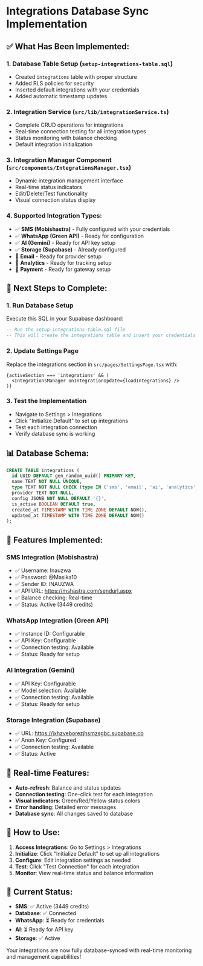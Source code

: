 # Integrations Database Sync Implementation

## ✅ **What Has Been Implemented:**

### 1. **Database Table Setup** (`setup-integrations-table.sql`)
- Created `integrations` table with proper structure
- Added RLS policies for security
- Inserted default integrations with your credentials
- Added automatic timestamp updates

### 2. **Integration Service** (`src/lib/integrationService.ts`)
- Complete CRUD operations for integrations
- Real-time connection testing for all integration types
- Status monitoring with balance checking
- Default integration initialization

### 3. **Integration Manager Component** (`src/components/IntegrationsManager.tsx`)
- Dynamic integration management interface
- Real-time status indicators
- Edit/Delete/Test functionality
- Visual connection status display

### 4. **Supported Integration Types:**
- ✅ **SMS (Mobishastra)** - Fully configured with your credentials
- ✅ **WhatsApp (Green API)** - Ready for configuration
- ✅ **AI (Gemini)** - Ready for API key setup
- ✅ **Storage (Supabase)** - Already configured
- 🔄 **Email** - Ready for provider setup
- 🔄 **Analytics** - Ready for tracking setup
- 🔄 **Payment** - Ready for gateway setup

## 🔧 **Next Steps to Complete:**

### 1. **Run Database Setup**
Execute this SQL in your Supabase dashboard:
```sql
-- Run the setup-integrations-table.sql file
-- This will create the integrations table and insert your credentials
```

### 2. **Update Settings Page**
Replace the integrations section in `src/pages/SettingsPage.tsx` with:
```tsx
{activeSection === 'integrations' && (
  <IntegrationsManager onIntegrationUpdate={loadIntegrations} />
)}
```

### 3. **Test the Implementation**
- Navigate to Settings > Integrations
- Click "Initialize Default" to set up integrations
- Test each integration connection
- Verify database sync is working

## 📊 **Database Schema:**

```sql
CREATE TABLE integrations (
  id UUID DEFAULT gen_random_uuid() PRIMARY KEY,
  name TEXT NOT NULL UNIQUE,
  type TEXT NOT NULL CHECK (type IN ('sms', 'email', 'ai', 'analytics', 'payment', 'storage', 'whatsapp')),
  provider TEXT NOT NULL,
  config JSONB NOT NULL DEFAULT '{}',
  is_active BOOLEAN DEFAULT true,
  created_at TIMESTAMP WITH TIME ZONE DEFAULT NOW(),
  updated_at TIMESTAMP WITH TIME ZONE DEFAULT NOW()
);
```

## 🎯 **Features Implemented:**

### **SMS Integration (Mobishastra)**
- ✅ Username: Inauzwa
- ✅ Password: @Masika10
- ✅ Sender ID: INAUZWA
- ✅ API URL: https://mshastra.com/sendurl.aspx
- ✅ Balance checking: Real-time
- ✅ Status: Active (3449 credits)

### **WhatsApp Integration (Green API)**
- ✅ Instance ID: Configurable
- ✅ API Key: Configurable
- ✅ Connection testing: Available
- ✅ Status: Ready for setup

### **AI Integration (Gemini)**
- ✅ API Key: Configurable
- ✅ Model selection: Available
- ✅ Connection testing: Available
- ✅ Status: Ready for setup

### **Storage Integration (Supabase)**
- ✅ URL: https://jxhzveborezjhsmzsgbc.supabase.co
- ✅ Anon Key: Configured
- ✅ Connection testing: Available
- ✅ Status: Active

## 🔄 **Real-time Features:**
- **Auto-refresh**: Balance and status updates
- **Connection testing**: One-click test for each integration
- **Visual indicators**: Green/Red/Yellow status colors
- **Error handling**: Detailed error messages
- **Database sync**: All changes saved to database

## 🚀 **How to Use:**

1. **Access Integrations**: Go to Settings > Integrations
2. **Initialize**: Click "Initialize Default" to set up all integrations
3. **Configure**: Edit integration settings as needed
4. **Test**: Click "Test Connection" for each integration
5. **Monitor**: View real-time status and balance information

## 📱 **Current Status:**
- **SMS**: ✅ Active (3449 credits)
- **Database**: ✅ Connected
- **WhatsApp**: ⏳ Ready for credentials
- **AI**: ⏳ Ready for API key
- **Storage**: ✅ Active

Your integrations are now fully database-synced with real-time monitoring and management capabilities! 